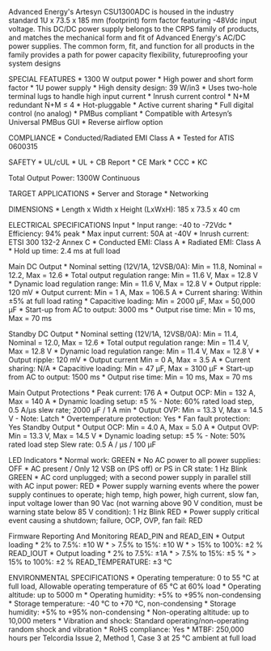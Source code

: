 Advanced Energy's Artesyn CSU1300ADC is housed in the industry standard 1U x 73.5 x 185 mm (footprint) form factor featuring -48Vdc input voltage. This DC/DC power supply belongs to the CRPS family of products, and matches the mechanical form and fit of Advanced Energy's AC/DC power supplies. The common form, fit, and function for all products in the family provides a path for power capacity flexibility, futureproofing your system designs

SPECIAL FEATURES
    * 1300 W output power
    * High power and short form factor
    * 1U power supply
    * High density design: 39 W/in3
    * Uses two-hole terminal lugs to handle high input current
    * Inrush current control
    * N+M redundant N+M ≤ 4
    * Hot-pluggable
    * Active current sharing
    * Full digital control (no analog)
    * PMBus compliant
    * Compatible with Artesyn’s Universal PMBus GUI
    * Reverse airflow option

COMPLIANCE
    * Conducted/Radiated EMI Class A
    * Tested for ATIS 0600315

SAFETY
    * UL/cUL
    * UL + CB Report
    * CE Mark
    * CCC
    * KC

Total Output Power: 1300W Continuous

TARGET APPLICATIONS 
    * Server and Storage
    * Networking

DIMENSIONS
    * Length x Width x Height (LxWxH): 185 x 73.5 x 40 cm

ELECTRICAL SPECIFICATIONS
Input
    * Input range: -40 to -72Vdc
    * Efficiency: 94% peak
    * Max input current: 50A at -40V
    * Inrush current: ETSI 300 132-2 Annex C
    * Conducted EMI: Class A
    * Radiated EMI: Class A
    * Hold up time: 2.4 ms at full load

Main DC Output
    * Nominal setting (12V/1A, 12VSB/0A): Min = 11.8, Nominal = 12.2, Max = 12.6
    * Total output regulation range: Min = 11.6 V, Max = 12.8 V
    * Dynamic load regulation range: Min = 11.6 V, Max = 12.8 V
    * Output ripple: 120 mV
    * Output current: Min = 1 A, Max = 106.5 A
    * Current sharing: Within ±5% at full load rating
    * Capacitive loading: Min = 2000 µF, Max = 50,000 µF
    * Start-up from AC to output: 3000 ms
    * Output rise time: Min = 10 ms, Max = 70 ms

Standby DC Output
    * Nominal setting (12V/1A, 12VSB/0A): Min = 11.4, Nominal = 12.0, Max = 12.6
    * Total output regulation range: Min = 11.4 V, Max = 12.8 V
    * Dynamic load regulation range: Min = 11.4 V, Max = 12.8 V
    * Output ripple: 120 mV
    * Output current Min = 0 A, Max = 3.5 A
    * Current sharing: N/A
    * Capacitive loading: Min = 47 µF, Max = 3100 µF
    * Start-up from AC to output: 1500 ms
    * Output rise time: Min = 10 ms, Max = 70 ms

Main Output Protections
    * Peak current: 176 A
    * Output OCP: Min = 132 A, Max = 140 A
    * Dynamic loading setup: ±5 % 
        - Note: 60% rated load step, 0.5 A/µs slew rate; 2000 µF / 1 A min
    * Output OVP: Min = 13.3 V, Max = 14.5 V 
        - Note: Latch
    * Overtemperature protection: Yes
    * Fan fault protection:  Yes
Standby Output
    * Output OCP: Min = 4.0 A, Max = 5.0 A
    * Output OVP: Min = 13.3 V, Max = 14.5 V
    * Dynamic loading setup: ±5 % 
        - Note: 50% rated load step Slew rate: 0.5 A / µs / 100 µF

LED Indicators
    * Normal work: GREEN
    * No AC power to all power supplies: OFF
    * AC present / Only 12 VSB on (PS off) or PS in CR state: 1 Hz Blink GREEN
    * AC cord unplugged; with a second power supply in parallel still with AC input power: RED
    * Power supply warning events where the power supply continues to operate; high temp, high power, high current, slow fan, input voltage lower than 90 Vac (not warning above 90 V condition, must be warning state below 85 V condition): 1 Hz Blink RED
    * Power supply critical event causing a shutdown; failure, OCP, OVP, fan fail: RED

Firmware Reporting And Monitoring
READ_PIN and READ_EIN
    * Output loading
        * 2% to 7.5%: ±10 W
        * > 7.5% to 15%: ±10 W 
        * > 15% to 100%: ±2 %
READ_IOUT
    * Output loading
        * 2% to 7.5%: ±1A
        * > 7.5% to 15%: ±5 % 
        * > 15% to 100%: ±2 %
READ_TEMPERATURE: ±3 °C

ENVIRONMENTAL SPECIFICATIONS
    * Operating temperature: 0 to 55 °C at full load, Allowable operating temperature of 65 °C at 60% load
    * Operating altitude: up to 5000 m
    * Operating humidity: +5% to +95% non-condensing
    * Storage temperature: -40 °C to +70 °C, non-condensing
    * Storage humidity: +5% to +95% non-condensing
    * Non-operating altitude: up to 10,000 meters
    * Vibration and shock: Standard operating/non-operating random shock and vibration
    * RoHS compliance: Yes
    * MTBF: 250,000 hours per Telcordia Issue 2, Method 1, Case 3 at 25 °C ambient at full load